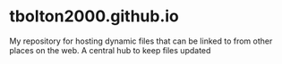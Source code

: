 # tbolton2000.github.io
My repository for hosting dynamic files that can be linked to from other places on the web. A central hub to keep files updated
